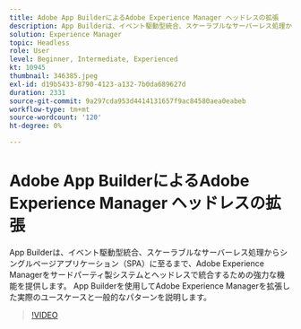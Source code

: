 ```yaml
---
title: Adobe App BuilderによるAdobe Experience Manager ヘッドレスの拡張
description: App Builderは、イベント駆動型統合、スケーラブルなサーバーレス処理からシングルページアプリケーション（SPA）に至るまで、Adobe Experience Managerをサードパーティ製システムとヘッドレスで統合するための強力な機能を提供します。 App Builderを使用してAdobe Experience Managerを拡張した実際のユースケースと一般的なパターンを説明します。
solution: Experience Manager
topic: Headless
role: User
level: Beginner, Intermediate, Experienced
kt: 10945
thumbnail: 346385.jpeg
exl-id: d19b5433-8790-4123-a132-7b0da689627d
duration: 2331
source-git-commit: 9a297cda953d4414131657f9ac84580aea0eabeb
workflow-type: tm+mt
source-wordcount: '120'
ht-degree: 0%

---
```


# Adobe App BuilderによるAdobe Experience Manager ヘッドレスの拡張

App Builderは、イベント駆動型統合、スケーラブルなサーバーレス処理からシングルページアプリケーション（SPA）に至るまで、Adobe Experience Managerをサードパーティ製システムとヘッドレスで統合するための強力な機能を提供します。 App Builderを使用してAdobe Experience Managerを拡張した実際のユースケースと一般的なパターンを説明します。

>[!VIDEO](https://video.tv.adobe.com/v/346385/?quality=12&learn=on)
